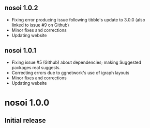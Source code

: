 ## nosoi 1.0.2
* Fixing error producing issue following tibble's update to 3.0.0 (also linked to issue #9 on Github)
* Minor fixes and corrections
* Updating website

## nosoi 1.0.1
* Fixing issue #5 (Github) about dependencies; making Suggested packages real suggests.
* Correcting errors due to ggnetwork's use of igraph layouts
* Minor fixes and corrections
* Updating website

# nosoi 1.0.0
## Initial release
